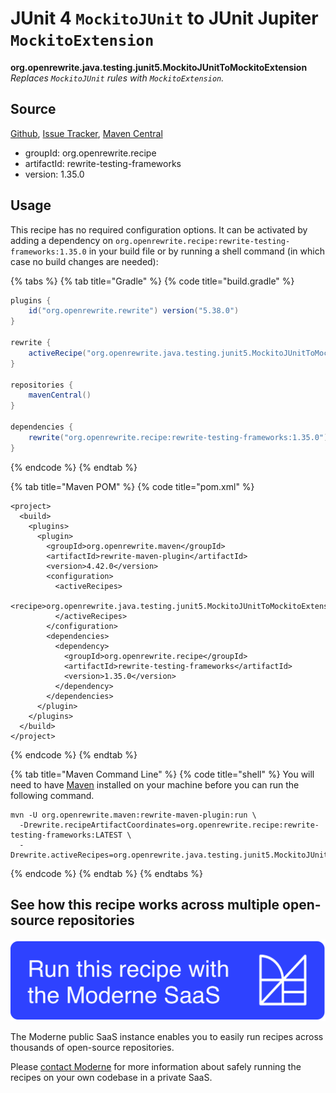 # JUnit 4 `MockitoJUnit` to JUnit Jupiter `MockitoExtension`

**org.openrewrite.java.testing.junit5.MockitoJUnitToMockitoExtension**
_Replaces `MockitoJUnit` rules with `MockitoExtension`._

## Source

[Github](https://github.com/openrewrite/rewrite-testing-frameworks/blob/main/src/main/java/org/openrewrite/java/testing/junit5/MockitoJUnitToMockitoExtension.java), [Issue Tracker](https://github.com/openrewrite/rewrite-testing-frameworks/issues), [Maven Central](https://search.maven.org/artifact/org.openrewrite.recipe/rewrite-testing-frameworks/1.35.0/jar)

* groupId: org.openrewrite.recipe
* artifactId: rewrite-testing-frameworks
* version: 1.35.0


## Usage

This recipe has no required configuration options. It can be activated by adding a dependency on `org.openrewrite.recipe:rewrite-testing-frameworks:1.35.0` in your build file or by running a shell command (in which case no build changes are needed): 

{% tabs %}
{% tab title="Gradle" %}
{% code title="build.gradle" %}
```groovy
plugins {
    id("org.openrewrite.rewrite") version("5.38.0")
}

rewrite {
    activeRecipe("org.openrewrite.java.testing.junit5.MockitoJUnitToMockitoExtension")
}

repositories {
    mavenCentral()
}

dependencies {
    rewrite("org.openrewrite.recipe:rewrite-testing-frameworks:1.35.0")
}
```
{% endcode %}
{% endtab %}

{% tab title="Maven POM" %}
{% code title="pom.xml" %}
```markup
<project>
  <build>
    <plugins>
      <plugin>
        <groupId>org.openrewrite.maven</groupId>
        <artifactId>rewrite-maven-plugin</artifactId>
        <version>4.42.0</version>
        <configuration>
          <activeRecipes>
            <recipe>org.openrewrite.java.testing.junit5.MockitoJUnitToMockitoExtension</recipe>
          </activeRecipes>
        </configuration>
        <dependencies>
          <dependency>
            <groupId>org.openrewrite.recipe</groupId>
            <artifactId>rewrite-testing-frameworks</artifactId>
            <version>1.35.0</version>
          </dependency>
        </dependencies>
      </plugin>
    </plugins>
  </build>
</project>
```
{% endcode %}
{% endtab %}

{% tab title="Maven Command Line" %}
{% code title="shell" %}
You will need to have [Maven](https://maven.apache.org/download.cgi) installed on your machine before you can run the following command.

```shell
mvn -U org.openrewrite.maven:rewrite-maven-plugin:run \
  -Drewrite.recipeArtifactCoordinates=org.openrewrite.recipe:rewrite-testing-frameworks:LATEST \
  -Drewrite.activeRecipes=org.openrewrite.java.testing.junit5.MockitoJUnitToMockitoExtension
```
{% endcode %}
{% endtab %}
{% endtabs %}


## See how this recipe works across multiple open-source repositories

[![Moderne Link Image](/.gitbook/assets/ModerneRecipeButton.png)](https://public.moderne.io/recipes/org.openrewrite.java.testing.junit5.MockitoJUnitToMockitoExtension)

The Moderne public SaaS instance enables you to easily run recipes across thousands of open-source repositories.

Please [contact Moderne](https://moderne.io/product) for more information about safely running the recipes on your own codebase in a private SaaS.

